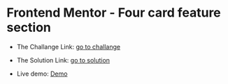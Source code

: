 # Frontend Mentor - Four card feature section

- The Challange Link: [go to challange](https://www.frontendmentor.io/challenges/four-card-feature-section-weK1eFYK)

- The Solution Link: [go to solution](https://www.frontendmentor.io/solutions/four-card-feature-section-h8lHIxiYhG)

- Live demo: [Demo](https://noob-web-dev.github.io/four-card/)
